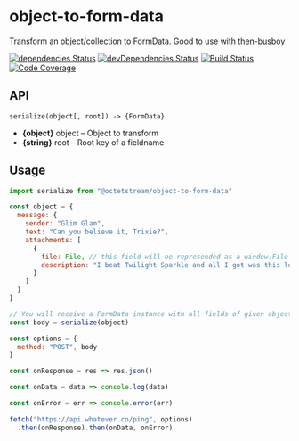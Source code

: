 # object-to-form-data

Transform an object/collection to FormData.
Good to use with [then-busboy](https://github.com/octet-stream/then-busboy)

[![dependencies Status](https://david-dm.org/octet-stream/object-to-form-data/status.svg)](https://david-dm.org/octet-stream/object-to-form-data)
[![devDependencies Status](https://david-dm.org/octet-stream/object-to-form-data/dev-status.svg)](https://david-dm.org/octet-stream/object-to-form-data?type=dev)
[![Build Status](https://travis-ci.org/octet-stream/object-to-form-data.svg?branch=master)](https://travis-ci.org/octet-stream/object-to-form-data)
[![Code Coverage](https://codecov.io/github/octet-stream/object-to-form-data/coverage.svg?branch=master)](https://codecov.io/github/octet-stream/object-to-form-data?branch=master)

## API

`serialize(object[, root]) -> {FormData}`

  * **{object}** object – Object to transform
  * **{string}** root – Root key of a fieldname

## Usage

```js
import serialize from "@octetstream/object-to-form-data"

const object = {
  message: {
    sender: "Glim Glam",
    text: "Can you believe it, Trixie?",
    attachments: [
      {
        file: File, // this field will be represended as a window.File instance
        description: "I beat Twilight Sparkle and all I got was this lousy t-shirt."
      }
    ]
  }
}

// You will receive a FormData instance with all fields of given object
const body = serialize(object)

const options = {
  method: "POST", body
}

const onResponse = res => res.json()

const onData = data => console.log(data)

const onError = err => console.error(err)

fetch("https://api.whatever.co/ping", options)
  .then(onResponse).then(onData, onError)
```
